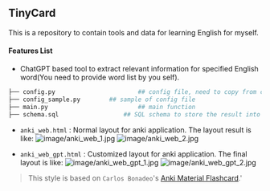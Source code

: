 ## TinyCard

This is a repository to contain tools and data for learning English for myself.

#### Features List
- ChatGPT based tool to extract relevant information for specified English word(You need to provide word list by you self).
```bash
├── config.py						## config file, need to copy from config_sample.py and provide api key for ChatGPT before use
├── config_sample.py		## sample of config file
├── main.py							## main function
├── schema.sql					## SQL schema to store the result into MySQL table tc_words
```

- `anki_web.html` : Normal layout for anki application. The layout result is like:
![image/anki_web_1.jpg](image/anki_web_1.jpg)
![image/anki_web_2.jpg](image/anki_web_2.jpg)

- `anki_web_gpt.html` : Customized layout for anki application. The final layout is like:
![image/anki_web_gpt_1.jpg](image/anki_web_gpt_1.jpg)
![image/anki_web_gpt_2.jpg](image/anki_web_gpt_2.jpg)

> This style is based on `Carlos Bonadeo`'s [Anki Material Flashcard](https://github.com/cdmoro/anki-material-flashcard).'

